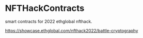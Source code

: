 # NFTHackContracts

smart contracts for 2022 ethglobal nfthack.

https://showcase.ethglobal.com/nfthack2022/battle-cryptography
